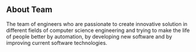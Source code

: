## About Team

The team of engineers who are passionate to create innovative solution in different fields of computer science engineering and trying to make the life of people better by automation, by developing new software and by improving current software technologies.

